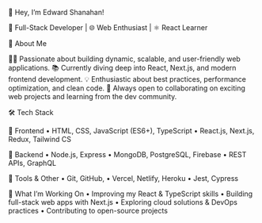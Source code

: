 👋 Hey, I’m Edward Shanahan!

🚀 Full-Stack Developer | 🌐 Web Enthusiast | ⚛️ React Learner

🚀 About Me

👨‍💻 Passionate about building dynamic, scalable, and user-friendly web applications.
📚 Currently diving deep into React, Next.js, and modern frontend development.
💡 Enthusiastic about best practices, performance optimization, and clean code.
🤝 Always open to collaborating on exciting web projects and learning from the dev community.

🛠 Tech Stack

🔹 Frontend
	•	HTML, CSS, JavaScript (ES6+), TypeScript
	•	React.js, Next.js, Redux, Tailwind CS

🔹 Backend
	•	Node.js, Express
	•	MongoDB, PostgreSQL, Firebase
	•	REST APIs, GraphQL

🔹 Tools & Other
	•	Git, GitHub,
	•	Vercel, Netlify, Heroku
	•	Jest, Cypress

🚀 What I’m Working On
	•	Improving my React & TypeScript skills
	•	Building full-stack web apps with Next.js
	•	Exploring cloud solutions & DevOps practices
	•	Contributing to open-source projects
